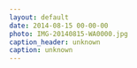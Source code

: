 ```yaml
---
layout: default
date: 2014-08-15 00-00-00
photo: IMG-20140815-WA0000.jpg
caption_header: unknown
caption: unknown
---
```

